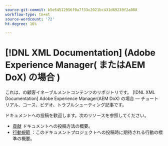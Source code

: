 ```yaml
---
source-git-commit: b5e64512956f0a7f33c2021bc431d69239f2a088
workflow-type: tm+mt
source-wordcount: '72'
ht-degree: 16%

---
```

# [!DNL XML Documentation] (Adobe Experience Manager( またはAEM DoX) の場合 )

これは、の顧客イネーブルメントコンテンツのリポジトリです。 [!DNL XML Documentation] Adobe Experience Manager(AEM DoX) の場合 — チュートリアル、コース、ビデオ、トラブルシューティング記事です。

ドキュメントへの投稿を歓迎します。次のリソースを参照してください。

* [貢献](contributing.md) ドキュメントへの投稿方法の概要。
* [行動規範](code-of-conduct.md) ：このドキュメントプロジェクトへの投稿時に期待される行動の標準の概要。
